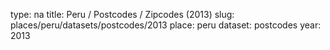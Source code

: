 type: na
title: Peru / Postcodes / Zipcodes (2013)
slug: places/peru/datasets/postcodes/2013
place: peru
dataset: postcodes
year: 2013
